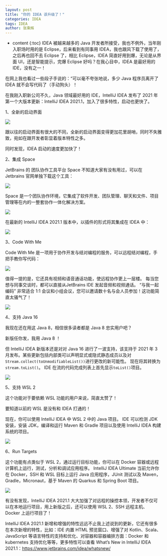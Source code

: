 ```yaml
---
layout: post
title: "你的 IDEA 该升级了！"
categories: IDEA
tags: IDEA
author: 张乘辉
---
```


* content
{:toc}
IDEA 被越来越多的 Java 开发者所接受，我也不例外，当年刚入职场时用的是 Eclipse，后来看到有同事用 IDEA，我也跟风下载了使用了，之后再也回不去 Eclipse 了，相比 Eclipse，IDEA 简直好用到爆，无论是从界面 UI，还是智能提示，完爆 Eclipse 好吗？在我心目中，IDEA 是最好用的 IDE，没有之一！













在网上我也看过一些段子手说的：“可以毫不夸张地说，多少 Java 程序员离开了 IDEA 就不会写代码了（手动狗头）！

在我刚入职新公司不久，Java 领域最好用的 IDE，IntelliJ IDEA 发布了 2021 年第一个大版本更新：IntelliJ IDEA 2021.1，加入了很多特性，启动也更快了。

1、全新的启动界面

![](https://gitee.com/objcoding/md-picture/raw/master/img/20210509101829.png)

跟以往的启动界面有很大的不同，全新的启动界面变得更加花里胡哨，同时不失雅致，宛如在跟开发者彰显着版本特性之多。

同时发现，IDEA 启动的速度更加快了！

2、集成 Space

JetBrains 的 团队协作工具平台 Space 不知道大家有没有用过，可以在 Jetbrains 官网单独下载这个工具：

![](https://gitee.com/objcoding/md-picture/raw/master/img/20210509103102.png)

Space 是一个团队协作环境，它集成了软件开发、团队管理、聊天和文件、项目管理等在内的一整套协作一体化解决方案。

![](https://gitee.com/objcoding/md-picture/raw/master/img/20210509103302.png)

在最新的 IntelliJ IDEA 2021.1 版本中，以插件的形式将其集成在 IDEA 中：

![](https://gitee.com/objcoding/md-picture/raw/master/img/20210509103857.png)

3、Code With Me

Code With Me 是一项用于协作开发与结对编程的服务，可以远程结对编程，手把手教你写代码：

![](https://gitee.com/objcoding/md-picture/raw/master/img/20210509104317.png)

值得一提的是，它还具有视频和语音通话功能，使远程协作更上一层楼。 每当您想与同事交谈时，都可以直接从JetBrains IDE 发起音频和视频通话。 “与我一起编码” 非常适合 1:1 会议和小组会议，您可以邀请数十名与会人员参加！这功能简直太骚气了！

![](https://gitee.com/objcoding/md-picture/raw/master/img/20210509105041.png)

4、支持 Java 16

我现在还在用这 Java 8，相信很多读者都是 Java 8 忠实用户吧？

新版任你发，我用 Java 8 ！

但 IntelliJ IDEA 新版本还是对对 Java 16 进行了一波支持，该支持于 2021 年 3 月发布。某些更新包括内部类可以声明显式或隐式静态成员以及对` Stream.collect(toUnmodifiableList())`进行更改的新可能性。 现在将其转换为`stream.toList()`。 IDE 在流的代码完成列表上首先显示`toList()`项目。

![](https://gitee.com/objcoding/md-picture/raw/master/img/20210509105332.png)

5、支持 WSL 2

这个功能对于要依赖 WSL 功能的用户来说，简直太赞了！

要知道以前的 WSL 是没有和 IDEA 打通的！

 现在，你可以使用 IntelliJ IDEA 中 WSL 2 中的 Java 项目。 IDE 可以检测 JDK 安装，安装 JDK，编译和运行 Maven 和 Gradle 项目以及使用 IntelliJ IDEA 构建系统的项目。

![](https://gitee.com/objcoding/md-picture/raw/master/img/20210509110117.png)

6、Run Targets

这个功能有点类似于 WSL 2，通过运行目标功能，你可以在 Docker 容器或远程计算机上运行，测试，分析和调试应用程序。 IntelliJ IDEA Ultimate 当前允许你在 Docker，SSH 和 WSL 目标上运行 Java 应用程序，JUnit 测试以及 Maven，Gradle，Micronaut，基于 Maven 的 Quarkus 和 Spring Boot 项目。

![](https://gitee.com/objcoding/md-picture/raw/master/img/20210509110539.png)

有没有发现，IntelliJ IDEA 2021.1 大大加强了对远程的操控本领，开发者不仅可以在本地运行项目，用上新版之后，还可以使用 WSL 2、SSH 远程主机、Docker 上运行项目了！

IntelliJ IDEA 2021.1 新增和增强的特性远远不止我上述说到的更新，它还有很多在本次新增的特性，比如：IDE 内置 HTML 预览窗口、增强了对 Kotlin、Scala、JavaScript 等语言特性的支持和优化、对容器和容器编排方面：Docker 和 kubernetes 支持优化等等，更多特性可以查看 What’s New in IntelliJ IDEA 2021.1：https://www.jetbrains.com/idea/whatsnew/





